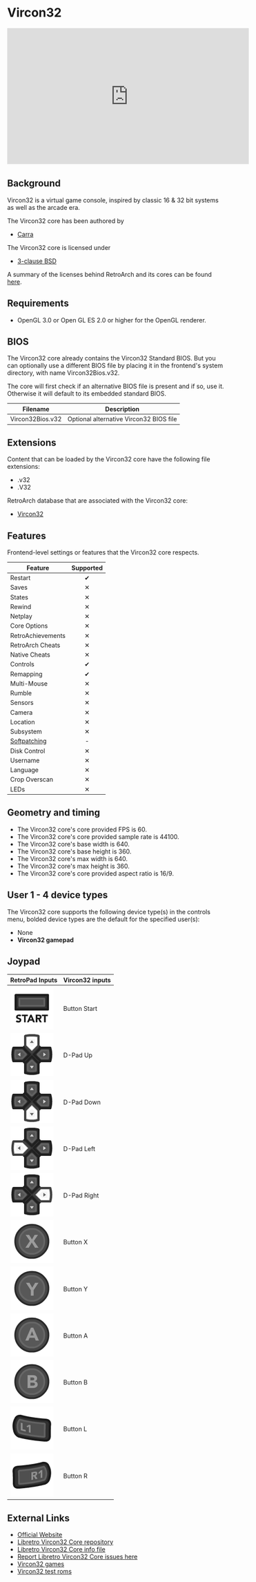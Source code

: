 # Vircon32

<iframe width="560" height="315" src="https://www.youtube-nocookie.com/embed/TcicKIQWKgU?si=KxTmymq5osyN0tGt" title="YouTube video player" frameborder="0" allow="accelerometer; autoplay; clipboard-write; encrypted-media; gyroscope; picture-in-picture; web-share" allowfullscreen></iframe>

## Background

Vircon32 is a virtual game console, inspired by classic 16 & 32 bit systems as well as the arcade era.

The Vircon32 core has been authored by

- [Carra](https://github.com/vircon32)

The Vircon32 core is licensed under

- [3-clause BSD](https://github.com/vircon32/vircon32-libretro/blob/main/LICENSE.md)

A summary of the licenses behind RetroArch and its cores can be found [here](../development/licenses.md).

## Requirements

- OpenGL 3.0 or Open GL ES 2.0 or higher for the OpenGL renderer.

## BIOS

The Vircon32 core already contains the Vircon32 Standard BIOS. But you can optionally use a different BIOS file by placing it in the frontend's system directory, with name Vircon32Bios.v32.

The core will first check if an alternative BIOS file is present and if so, use it. Otherwise it will default to its embedded standard BIOS.

| Filename          | Description                              |
|:-----------------:|:----------------------------------------:|
| Vircon32Bios.v32  | Optional alternative Vircon32 BIOS file  |

## Extensions

Content that can be loaded by the Vircon32 core have the following file extensions:

- .v32
- .V32


RetroArch database that are associated with the Vircon32 core:

- [Vircon32](https://github.com/libretro/libretro-database/blob/master/rdb/Vircon32.rdb)

## Features

Frontend-level settings or features that the Vircon32 core respects.

| Feature           | Supported |
|-------------------|:---------:|
| Restart           | ✔         |
| Saves             | ✕         |
| States            | ✕         |
| Rewind            | ✕         |
| Netplay           | ✕         |
| Core Options      | ✕         |
| RetroAchievements | ✕         |
| RetroArch Cheats  | ✕         |
| Native Cheats     | ✕         |
| Controls          | ✔         |
| Remapping         | ✔         |
| Multi-Mouse       | ✕         |
| Rumble            | ✕         |
| Sensors           | ✕         |
| Camera            | ✕         |
| Location          | ✕         |
| Subsystem         | ✕         |
| [Softpatching](../guides/softpatching.md) | -         |
| Disk Control      | ✕         |
| Username          | ✕         |
| Language          | ✕         |
| Crop Overscan     | ✕         |
| LEDs              | ✕         |

## Geometry and timing

- The Vircon32 core's core provided FPS is 60.
- The Vircon32 core's core provided sample rate is 44100.
- The Vircon32 core's base width is 640.
- The Vircon32 core's base height is 360.
- The Vircon32 core's max width is 640.
- The Vircon32 core's max height is 360.
- The Vircon32 core's core provided aspect ratio is 16/9.

## User 1 - 4 device types

The Vircon32 core supports the following device type(s) in the controls menu, bolded device types are the default for the specified user(s):

- None
- **Vircon32 gamepad**

## Joypad

| RetroPad Inputs                                | Vircon32 inputs          |
|------------------------------------------------|--------------------------|
| ![](../image/retropad/retro_start.png)         | Button Start             |
| ![](../image/retropad/retro_dpad_up.png)       | D-Pad Up                 |
| ![](../image/retropad/retro_dpad_down.png)     | D-Pad Down               |
| ![](../image/retropad/retro_dpad_left.png)     | D-Pad Left               |
| ![](../image/retropad/retro_dpad_right.png)    | D-Pad Right              |
| ![](../image/retropad/retro_x.png)             | Button X                 |
| ![](../image/retropad/retro_y.png)             | Button Y                 |
| ![](../image/retropad/retro_a.png)             | Button A                 |
| ![](../image/retropad/retro_b.png)             | Button B                 |
| ![](../image/retropad/retro_l1.png)            | Button L                 |
| ![](../image/retropad/retro_r1.png)            | Button R                 |

## External Links

- [Official Website](http://www.vircon32.com)
- [Libretro Vircon32 Core repository](https://github.com/vircon32/vircon32-libretro/)
- [Libretro Vircon32 Core info file](https://github.com/libretro/libretro-super/blob/master/dist/info/vircon32.info)
- [Report Libretro Vircon32 Core issues here](https://github.com/vircon32/vircon32-libretro/issues)
- [Vircon32 games](http://www.vircon32.com/games.html)
- [Vircon32 test roms](http://www.vircon32.com/testroms.html)
